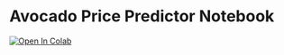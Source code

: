 # Avocado Price Predictor Notebook


[![Open In Colab](https://colab.research.google.com/assets/colab-badge.svg)](https://colab.research.google.com/github/shaySirek/avocado-price-predictor-notebook/blob/master/Avocado.ipynb)
